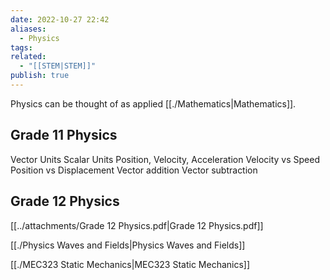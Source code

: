```yaml
---
date: 2022-10-27 22:42
aliases:
  - Physics
tags: 
related:
  - "[[STEM|STEM]]"
publish: true
---
```


Physics can be thought of as applied [[./Mathematics|Mathematics]].

## Grade 11 Physics
Vector Units
Scalar Units
Position, Velocity, Acceleration
Velocity vs Speed
Position vs Displacement
Vector addition
Vector subtraction


## Grade 12 Physics

[[../attachments/Grade 12 Physics.pdf|Grade 12 Physics.pdf]]

[[./Physics Waves and Fields|Physics Waves and Fields]]

[[./MEC323 Static Mechanics|MEC323 Static Mechanics]]

